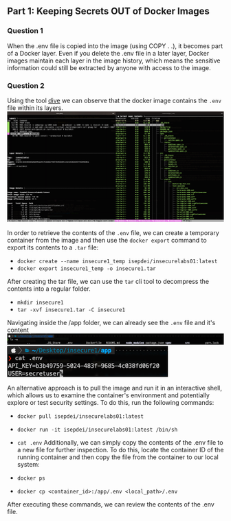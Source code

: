 ## Part 1: Keeping Secrets OUT of Docker Images

### Question 1

When the .env file is copied into the image (using COPY . .), it becomes part of a Docker layer. Even if you delete the .env file in a later layer, Docker images maintain each layer in the image history, which means the sensitive information could still be extracted by anyone with access to the image.

### Question 2

Using the tool [dive](https://github.com/wagoodman/dive) we can observe that the docker image contains the `.env` file within its layers.
![InsecureLabs01](images/dive-insecure1.jpg)

In order to retrieve the contents of the `.env` file, we can create a temporary container from the image and then use the `docker export` command to export its contents to a `.tar` file:

-   `docker create --name insecure1_temp isepdei/insecurelabs01:latest`
-   `docker export insecure1_temp -o insecure1.tar`

After creating the tar file, we can use the `tar` cli tool to decompress the contents into a regular folder.

-   `mkdir insecure1`
-   `tar -xvf insecure1.tar -C insecure1`

Navigating inside the /app folder, we can already see the `.env` file and it's content
![.env file](images/env_file.jpg)
![.env file content](images/envFileContent.jpg)

An alternative approach is to pull the image and run it in an interactive shell, which allows us to examine the container's environment and potentially explore or test security settings. To do this, run the following commands:

 - `docker pull isepdei/insecurelabs01:latest`
 - `docker run -it isepdei/insecurelabs01:latest /bin/sh`
 - `cat .env`
Additionally, we can simply copy the contents of the .env file to a new file for further inspection. To do this, locate the container ID of the running container and then copy the file from the container to our local system:

 - `docker ps`
 - `docker cp <container_id>:/app/.env <local_path>/.env `
  
After executing these commands, we can review the contents of the .env file.

